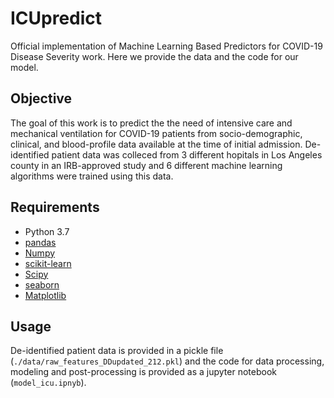 # ICUpredict
Official implementation of Machine Learning Based Predictors for COVID-19 Disease Severity work. Here we provide the data and the code for our model.

## Objective
The goal of this work is to predict the the need of intensive care and mechanical ventilation for COVID-19 patients from socio-demographic, clinical, and blood-profile data available at the time of initial admission. De-identified patient data was colleced from 3 different hopitals in Los Angeles county in an IRB-approved study and 6 different machine learning algorithms were trained using this data.

## Requirements
* Python 3.7
* [pandas](https://pandas.pydata.org/pandas-docs/stable/getting_started/install.html)
* [Numpy](https://numpy.org/)
* [scikit-learn](https://scikit-learn.org/stable/install.html)
* [Scipy](https://www.scipy.org/install.html)
* [seaborn](https://seaborn.pydata.org/installing.html)
* [Matplotlib](https://matplotlib.org/users/installing.html)


## Usage
De-identified patient data is provided in a pickle file (`./data/raw_features_DDupdated_212.pkl`) and the code for data processing, modeling and post-processing is provided as a jupyter notebook (`model_icu.ipnyb`).
